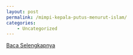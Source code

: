 ```yaml
---
layout: post
permalink: /mimpi-kepala-putus-menurut-islam/
categories:
    - Uncategorized
---
```


[Baca Selengkapnya](/07)